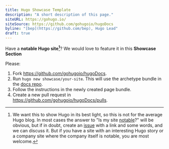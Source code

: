 ```yaml
---
title: Hugo Showcase Template
description: "A short description of this page."
siteURL: https://gohugo.io/
siteSource: https://github.com/gohugoio/hugoDocs
byline: "[bep](https://github.com/bep), Hugo Lead"
draft: true
---
```


Have a **notable Hugo site[^1]**? We would love to feature it in this **Showcase Section**

Please:

1. Fork https://github.com/gohugoio/hugoDocs.
2. Run `hugo new showcase/your-site`. This will use the archetype bundle in the [docs repo](https://github.com/gohugoio/hugoDocs/tree/master/archetypes).
3. Follow the instructions in the newly created page bundle.
4. Create a new pull request in https://github.com/gohugoio/hugoDocs/pulls.

[^1]: We want this to show Hugo in its best light, so this is not for the average Hugo blog. In most cases the answer to "Is my site [notable](https://www.dictionary.com/browse/notable)?" will be obvious, but if in doubt, create an [issue](https://github.com/gohugoio/hugoDocs/issues) with a link and some words, and we can discuss it. But if you have a site with an interesting Hugo story or a company site where the company itself is notable, you are most welcome.
